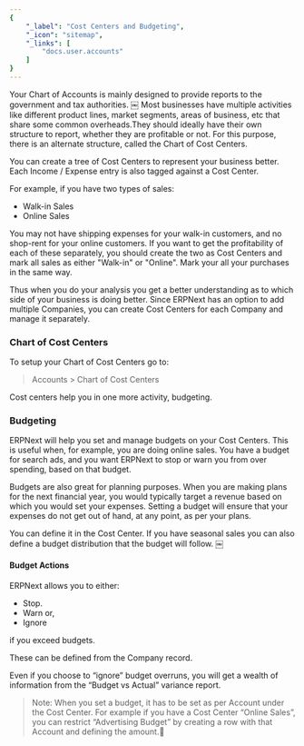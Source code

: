 ```yaml
---
{
	"_label": "Cost Centers and Budgeting",
	"_icon": "sitemap",
	"_links": [
		"docs.user.accounts"
	]
}
---
```


Your Chart of Accounts is mainly designed to provide reports to the government and tax authorities.
￼
Most businesses have multiple activities like different product lines, market segments, areas of business, etc that share some common overheads.They should ideally have their own structure to report, whether they are profitable or not. For this purpose, there is an alternate structure, called the Chart of Cost Centers.

You can create a tree of Cost Centers to represent your business better. Each Income / Expense entry is also tagged against a Cost Center. 

For example, if you have two types of sales:

- Walk-in Sales
- Online Sales

You may not have shipping expenses for your walk-in customers, and no shop-rent for your online customers. If you want to get the profitability of each of these separately, you should create the two as Cost Centers and mark all sales as either "Walk-in" or "Online". Mark your all your purchases in the same way.

Thus when you do your analysis you get a better understanding as to which side of your business is doing better. Since ERPNext has an option to add multiple Companies, you can create Cost Centers for each Company and manage it separately.

### Chart of Cost Centers

To setup your Chart of Cost Centers go to:

> Accounts > Chart of Cost Centers

Cost centers help you in one more activity, budgeting.

### Budgeting

ERPNext will help you set and manage budgets on your Cost Centers. This is useful when, for example, you are doing online sales. You have a budget for search ads, and you want ERPNext to stop or warn you from over spending, based on that budget. 

Budgets are also great for planning purposes. When you are making plans for the next financial year, you would typically target a revenue based on which you would set your expenses. Setting a budget will ensure that your expenses do not get out of hand, at any point, as per your plans.

You can define it in the Cost Center. If you have seasonal sales you can also define a budget distribution that the budget will follow.
￼
#### Budget Actions

ERPNext allows you to either:

- Stop.
- Warn or, 
- Ignore 

if you exceed budgets. 

These can be defined from the Company record.

Even if you choose to “ignore” budget overruns, you will get a wealth of information from the “Budget vs Actual” variance report.

> Note: When you set a budget, it has to be set as per Account under the Cost Center. For example if you have a Cost Center “Online Sales”, you can restrict “Advertising Budget” by creating a row with that Account and defining the amount.